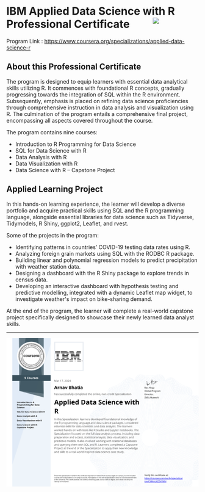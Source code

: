 # IBM Applied Data Science with R Professional Certificate <img src="https://raw.githubusercontent.com/roshangrewal/IBM-Data-Science-Professional-Certification/master/IBM-Banner.png" align="right" width="120" />

Program Link : https://www.coursera.org/specializations/applied-data-science-r

## About this Professional Certificate
The program is designed to equip learners with essential data analytical skills utilizing R. It commences with foundational R concepts, gradually progressing towards the integration of SQL within the R environment. Subsequently, emphasis is placed on refining data science proficiencies through comprehensive instruction in data analysis and visualization using R. The culmination of the program entails a comprehensive final project, encompassing all aspects covered throughout the course.

The program contains nine courses:
-	Introduction to R Programming for Data Science
-	SQL for Data Science with R
-	Data Analysis with R
-	Data Visualization with R
-	Data Science with R – Capstone Project

## Applied Learning Project

In this hands-on learning experience, the learner will develop a diverse portfolio and acquire practical skills using SQL and the R programming language, alongside essential libraries for data science such as Tidyverse, Tidymodels, R Shiny, ggplot2, Leaflet, and rvest.

Some of the projects in the program:
-	Identifying patterns in countries’ COVID-19 testing data rates using R.
-	Analyzing foreign grain markets using SQL with the RODBC R package.
-	Building linear and polynomial regression models to predict precipitation with weather station data.
-	Designing a dashboard with the R Shiny package to explore trends in census data.
-	Developing an interactive dashboard with hypothesis testing and predictive modelling, integrated with a dynamic Leaflet map widget, to investigate weather's impact on bike-sharing demand.

At the end of the program, the learner will complete a real-world capstone project specifically designed to showcase their newly learned data analyst skills.




---

<p align="center">
<img src="/IBM_AppliedDataScienceWithR_ProfessionalCertificate.png" >

